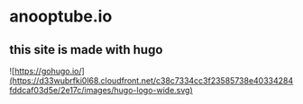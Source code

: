 # anooptube.io

## this site is made with hugo

![https://gohugo.io/](https://d33wubrfki0l68.cloudfront.net/c38c7334cc3f23585738e40334284fddcaf03d5e/2e17c/images/hugo-logo-wide.svg)
